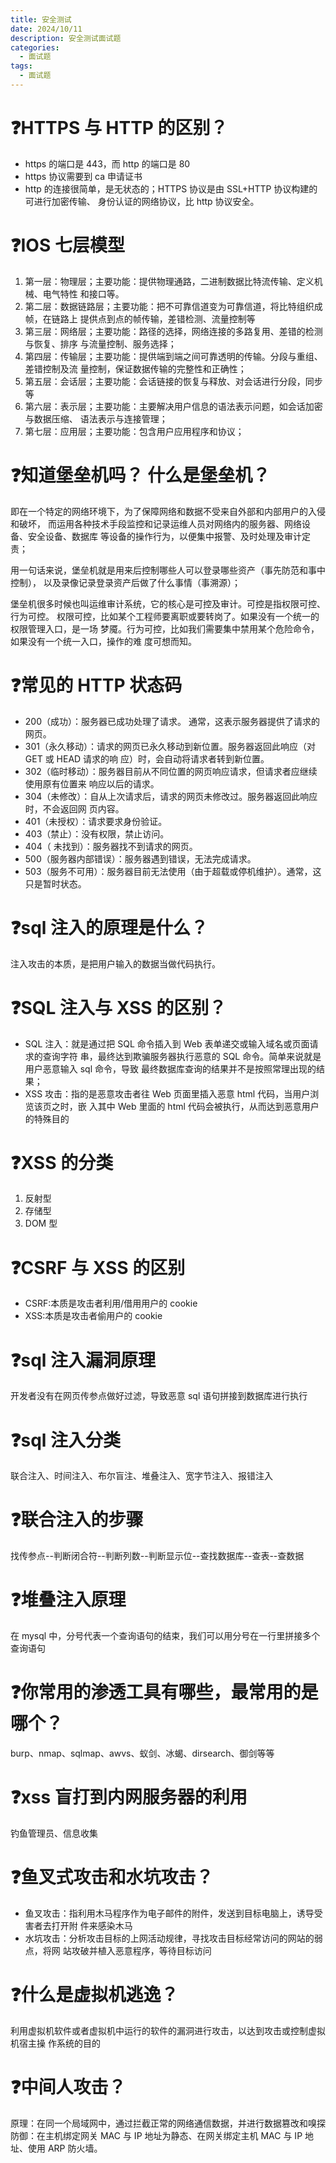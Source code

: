 ```yaml
---
title: 安全测试
date: 2024/10/11
description: 安全测试面试题
categories: 
  - 面试题
tags: 
  - 面试题
---
```


# :question:HTTPS 与 HTTP 的区别？ 

- https 的端口是 443，而 http 的端口是 80 
- https 协议需要到 ca 申请证书 
- http 的连接很简单，是无状态的；HTTPS 协议是由 SSL+HTTP 协议构建的可进行加密传输、 身份认证的网络协议，比 http 协议安全。

# :question:IOS 七层模型 

1. 第一层：物理层；主要功能：提供物理通路，二进制数据比特流传输、定义机械、电气特性 和接口等。
2.  第二层：数据链路层；主要功能：把不可靠信道变为可靠信道，将比特组织成帧，在链路上 提供点到点的帧传输，差错检测、流量控制等 
3. 第三层：网络层；主要功能：路径的选择，网络连接的多路复用、差错的检测与恢复、排序 与流量控制、服务选择； 
4. 第四层：传输层；主要功能：提供端到端之间可靠透明的传输。分段与重组、差错控制及流 量控制，保证数据传输的完整性和正确性； 
5. 第五层：会话层；主要功能：会话链接的恢复与释放、对会话进行分段，同步等 
6. 第六层：表示层；主要功能：主要解决用户信息的语法表示问题，如会话加密与数据压缩、 语法表示与连接管理； 
7. 第七层：应用层；主要功能：包含用户应用程序和协议；

# :question:知道堡垒机吗？ 什么是堡垒机？ 

即在一个特定的网络环境下，为了保障网络和数据不受来自外部和内部用户的入侵和破坏， 而运用各种技术手段监控和记录运维人员对网络内的服务器、网络设备、安全设备、数据库 等设备的操作行为，以便集中报警、及时处理及审计定责； 

用一句话来说，堡垒机就是用来后控制哪些人可以登录哪些资产（事先防范和事中控制）， 以及录像记录登录资产后做了什么事情（事溯源）； 

堡垒机很多时候也叫运维审计系统，它的核心是可控及审计。可控是指权限可控、行为可控。 权限可控，比如某个工程师要离职或要转岗了。如果没有一个统一的权限管理入口，是一场 梦魇。行为可控，比如我们需要集中禁用某个危险命令，如果没有一个统一入口，操作的难 度可想而知。

# :question:常见的 HTTP 状态码 

- 200（成功）：服务器已成功处理了请求。 通常，这表示服务器提供了请求的网页。 
- 301（永久移动）：请求的网页已永久移动到新位置。服务器返回此响应（对 GET 或 HEAD  请求的响 应）时，会自动将请求者转到新位置。 
- 302（临时移动）：服务器目前从不同位置的网页响应请求，但请求者应继续使用原有位置来 响应以后的请求。 
- 304（未修改）：自从上次请求后，请求的网页未修改过。服务器返回此响应时，不会返回网 页内容。 
- 401（未授权）：请求要求身份验证。 
- 403（禁止）：没有权限，禁止访问。 
- 404（ 未找到）：服务器找不到请求的网页。
- 500（服务器内部错误）：服务器遇到错误，无法完成请求。 
- 503（服务不可用）：服务器目前无法使用（由于超载或停机维护）。通常，这只是暂时状态。 

# :question:sql 注入的原理是什么？ 

注入攻击的本质，是把用户输入的数据当做代码执行。 

# :question:SQL 注入与 XSS 的区别？ 

- SQL 注入：就是通过把 SQL 命令插入到 Web 表单递交或输入域名或页面请求的查询字符 串，最终达到欺骗服务器执行恶意的 SQL 命令。简单来说就是用户恶意输入 sql 命令，导致 最终数据库查询的结果并不是按照常理出现的结果； 
- XSS 攻击：指的是恶意攻击者往 Web 页面里插入恶意 html 代码，当用户浏览该页之时，嵌 入其中 Web 里面的 html 代码会被执行，从而达到恶意用户的特殊目的 

# :question:XSS 的分类 

1. 反射型 
2. 存储型 
3. DOM 型 

# :question:CSRF 与 XSS 的区别 

- CSRF:本质是攻击者利用/借用用户的 cookie 
- XSS:本质是攻击者偷用户的 cookie 

# :question:sql 注入漏洞原理 

开发者没有在网页传参点做好过滤，导致恶意 sql 语句拼接到数据库进行执行 

# :question:sql 注入分类

联合注入、时间注入、布尔盲注、堆叠注入、宽字节注入、报错注入 

# :question:联合注入的步骤

找传参点--判断闭合符--判断列数--判断显示位--查找数据库--查表--查数据 

# :question:堆叠注入原理 

在 mysql 中，分号代表一个查询语句的结束，我们可以用分号在一行里拼接多个查询语句 

# :question:你常用的渗透工具有哪些，最常用的是哪个？ 

burp、nmap、sqlmap、awvs、蚁剑、冰蝎、dirsearch、御剑等等 

# :question:xss 盲打到内网服务器的利用 

钓鱼管理员、信息收集 

# :question:鱼叉式攻击和水坑攻击？ 

- 鱼叉攻击：指利用木马程序作为电子邮件的附件，发送到目标电脑上，诱导受害者去打开附 件来感染木马 
- 水坑攻击：分析攻击目标的上网活动规律，寻找攻击目标经常访问的网站的弱点，将网 站攻破并植入恶意程序，等待目标访问 

# :question:什么是虚拟机逃逸？ 

利用虚拟机软件或者虚拟机中运行的软件的漏洞进行攻击，以达到攻击或控制虚拟机宿主操 作系统的目的 

# :question:中间人攻击？ 

原理：在同一个局域网中，通过拦截正常的网络通信数据，并进行数据篡改和嗅探 防御：在主机绑定网关 MAC 与 IP 地址为静态、在网关绑定主机 MAC 与 IP 地址、使用 ARP 防火墙。

